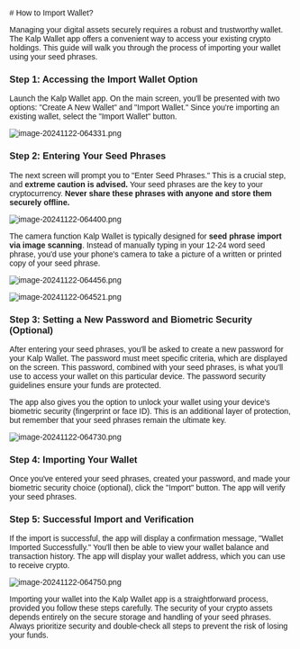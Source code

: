 <style>  body { font-family: "Source Sans 3", sans-serif!important; }</style>
<link href="https://fonts.googleapis.com/css2?family=Source+Sans+3:ital,wght@0,200..900;1,200..900&display=swap" rel="stylesheet">    
<link rel="stylesheet" href="https://fonts.googleapis.com/icon?family=Material+Icons">
# How to Import Wallet?

Managing your digital assets securely requires a robust and trustworthy wallet. The Kalp Wallet app offers a convenient way to access your existing crypto holdings. This guide will walk you through the process of importing your wallet using your seed phrases.

### **Step 1: Accessing the Import Wallet Option**

Launch the Kalp Wallet app. On the main screen, you'll be presented with two options: "Create A New Wallet" and "Import Wallet." Since you're importing an existing wallet, select the "Import Wallet" button.

![image-20241122-064331.png](https://docs-images-kalp-studio.s3.ap-south-1.amazonaws.com/Kalp+Wallet+Mobile/2.+How+to+import+wallet/IW+1.png)

### **Step 2: Entering Your Seed Phrases**

The next screen will prompt you to "Enter Seed Phrases." This is a crucial step, and **extreme caution is advised.** Your seed phrases are the key to your cryptocurrency. **Never share these phrases with anyone and store them securely offline.**

![image-20241122-064400.png](https://docs-images-kalp-studio.s3.ap-south-1.amazonaws.com/Kalp+Wallet+Mobile/2.+How+to+import+wallet/IW+2.png)

The camera function Kalp Wallet is typically designed for **seed phrase import via image scanning**. Instead of manually typing in your 12-24 word seed phrase, you'd use your phone's camera to take a picture of a written or printed copy of your seed phrase.

![image-20241122-064456.png](https://docs-images-kalp-studio.s3.ap-south-1.amazonaws.com/Kalp+Wallet+Mobile/2.+How+to+import+wallet/IW+3.png)



![image-20241122-064521.png](https://docs-images-kalp-studio.s3.ap-south-1.amazonaws.com/Kalp+Wallet+Mobile/2.+How+to+import+wallet/IW+4.png)

### **Step 3: Setting a New Password and Biometric Security (Optional)**

After entering your seed phrases, you'll be asked to create a new password for your Kalp Wallet. The password must meet specific criteria, which are displayed on the screen. This password, combined with your seed phrases, is what you'll use to access your wallet on this particular device. The password security guidelines ensure your funds are protected.

The app also gives you the option to unlock your wallet using your device's biometric security (fingerprint or face ID). This is an additional layer of protection, but remember that your seed phrases remain the ultimate key.

![image-20241122-064730.png](https://docs-images-kalp-studio.s3.ap-south-1.amazonaws.com/Kalp+Wallet+Mobile/2.+How+to+import+wallet/IW+5.png)

### **Step 4: Importing Your Wallet**

Once you've entered your seed phrases, created your password, and made your biometric security choice (optional), click the "Import" button. The app will verify your seed phrases.

### **Step 5: Successful Import and Verification**

If the import is successful, the app will display a confirmation message, "Wallet Imported Successfully." You'll then be able to view your wallet balance and transaction history. The app will display your wallet address, which you can use to receive crypto.

![image-20241122-064750.png](https://docs-images-kalp-studio.s3.ap-south-1.amazonaws.com/Kalp+Wallet+Mobile/2.+How+to+import+wallet/IW+6.png)

Importing your wallet into the Kalp Wallet app is a straightforward process, provided you follow these steps carefully. The security of your crypto assets depends entirely on the secure storage and handling of your seed phrases. Always prioritize security and double-check all steps to prevent the risk of losing your funds.